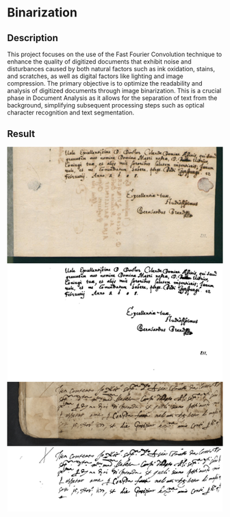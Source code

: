 # Binarization

## Description
This project focuses on the use of the Fast Fourier Convolution technique to enhance the quality of digitized documents that exhibit noise and disturbances caused by both natural factors such as ink oxidation, stains, and scratches, as well as digital factors like lighting and image compression. The primary objective is to optimize the readability and analysis of digitized documents through image binarization. This is a crucial phase in Document Analysis as it allows for the separation of text from the background, simplifying subsequent processing steps such as optical character recognition and text segmentation.


## Result
![Origin Image](https://github.com/ZippoCode/DocumentImageBinarization/blob/main/images/1.png)
![Binarization Image](https://github.com/ZippoCode/DocumentImageBinarization/blob/main/images/1_bin.png)
![Origin Image](https://github.com/ZippoCode/DocumentImageBinarization/blob/main/images/9.png)
![Binarization Image](https://github.com/ZippoCode/DocumentImageBinarization/blob/main/images/9_bin.png)

